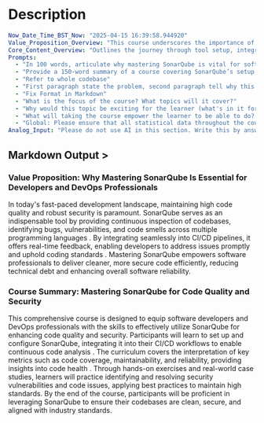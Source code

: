 # Description 
```yaml
Now_Date_Time_BST_Now: "2025-04-15 16:39:58.944920"
Value_Proposition_Overview: "This course underscores the importance of upholding exceptional standards in software development, equipping learners with practical expertise in SonarQube to enhance code quality and security."
Core_Content_Overview: "Outlines the journey through tool setup, integration, and application, focusing on metrics, vulnerabilities, and real-world problem-solving."
Prompts:
  - "In 100 words, articulate why mastering SonarQube is vital for software developers and DevOps professionals. Emphasize its role in maintaining high code quality and robust security, while tackling challenges in fast-paced development environments."
  - "Provide a 150-word summary of a course covering SonarQube’s setup, configuration, and CI/CD integration, detailing how participants will learn to use code quality metrics, address security vulnerabilities, and apply best practices through hands-on exercises and case studies."
  - "Refer to whole codebase"
  - "First paragraph state the problem, second paragraph tell why this course is the solution"
  - "Fix Format in Markdown"
  - "What is the focus of the course? What topics will it cover?"
  - "Why would this topic be exciting for the learner (what's in it for me)?"
  - "What will taking the course empower the learner to be able to do? (What's actionable?)"
  - "Global: Please ensure that all statistical data throughout the course is cited with a leading sentence, such as 'As per [source],...'"
Analog_Input: "Please do not use AI in this section. Write this by answering the questions above in your own words. Use the codebase to scan and use the delivery pilot structure"
```

## Markdown Output >

### Value Proposition: Why Mastering SonarQube Is Essential for Developers and DevOps Professionals

In today's fast-paced development landscape, maintaining high code quality and robust security is paramount. SonarQube serves as an indispensable tool by providing continuous inspection of codebases, identifying bugs, vulnerabilities, and code smells across multiple programming languages . By integrating seamlessly into CI/CD pipelines, it offers real-time feedback, enabling developers to address issues promptly and uphold coding standards . Mastering SonarQube empowers software professionals to deliver cleaner, more secure code efficiently, reducing technical debt and enhancing overall software reliability.

### Course Summary: Mastering SonarQube for Code Quality and Security

This comprehensive course is designed to equip software developers and DevOps professionals with the skills to effectively utilize SonarQube for enhancing code quality and security. Participants will learn to set up and configure SonarQube, integrating it into their CI/CD workflows to enable continuous code analysis . The curriculum covers the interpretation of key metrics such as code coverage, maintainability, and reliability, providing insights into code health . Through hands-on exercises and real-world case studies, learners will practice identifying and resolving security vulnerabilities and code issues, applying best practices to maintain high standards. By the end of the course, participants will be proficient in leveraging SonarQube to ensure their codebases are clean, secure, and aligned with industry standards. 
